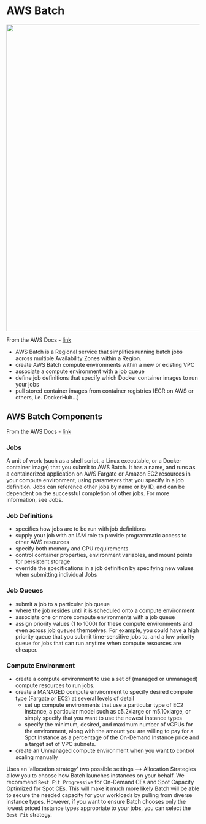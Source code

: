 # AWS Batch

<img src="https://github.com/lynnlangit/Hello-AWS-Data-Services/blob/master/images/aws-batch-arch.png" width=800>

From the AWS Docs - [link](https://docs.aws.amazon.com/batch/latest/userguide/what-is-batch.html)

- AWS Batch is a Regional service that simplifies running batch jobs across multiple Availability Zones within a Region. 
- create AWS Batch compute environments within a new or existing VPC
- associate a compute environment with a job queue
- define job definitions that specify which Docker container images to run your jobs
- pull stored container images from container registries (ECR on AWS or others, i.e. DockerHub...)

## AWS Batch Components

From the AWS Docs - [link](https://docs.aws.amazon.com/batch/latest/userguide/what-is-batch.html)

### Jobs
A unit of work (such as a shell script, a Linux executable, or a Docker container image) that you submit to AWS Batch. It has a name, and runs as a containerized application on AWS Fargate or Amazon EC2 resources in your compute environment, using parameters that you specify in a job definition. Jobs can reference other jobs by name or by ID, and can be dependent on the successful completion of other jobs. For more information, see Jobs.

### Job Definitions
- specifies how jobs are to be run with job definitions
- supply your job with an IAM role to provide programmatic access to other AWS resources
- specify both memory and CPU requirements
- control container properties, environment variables, and mount points for persistent storage
- override the specifications in a job definition by specifying new values when submitting individual Jobs

### Job Queues
- submit a job to a particular job queue
- where the job resides until it is scheduled onto a compute environment
- associate one or more compute environments with a job queue
- assign priority values (1 to 1000) for these compute environments and even across job queues themselves. For example, you could have a high priority queue that you submit time-sensitive jobs to, and a low priority queue for jobs that can run anytime when compute resources are cheaper.

### Compute Environment
- create a compute environment to use a set of (managed or unmanaged) compute resources to run jobs.
- create a MANAGED compute environment to specify desired compute type (Fargate or EC2) at several levels of detail
    - set up compute environments that use a particular type of EC2 instance, a particular model such as c5.2xlarge or m5.10xlarge, or simply specify that you want to use the newest instance types
    - specify the minimum, desired, and maximum number of vCPUs for the environment, along with the amount you are willing to pay for a Spot Instance as a percentage of the On-Demand Instance price and a target set of VPC subnets. 
- create an Unmanaged compute environment when you want to control scaling manually 

Uses an 'allocation strategy' two possible settings --> Allocation Strategies allow you to choose how Batch launches instances on your behalf. We recommend `Best Fit Progressive` for On-Demand CEs and Spot Capacity Optimized for Spot CEs. This will make it much more likely Batch will be able to secure the needed capacity for your workloads by pulling from diverse instance types. However, if you want to ensure Batch chooses only the lowest priced instance types appropriate to your jobs, you can select the `Best Fit` strategy.